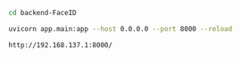 ```bash
cd backend-FaceID
```
```bash
uvicorn app.main:app --host 0.0.0.0 --port 8000 --reload
```
```bash
http://192.168.137.1:8000/
```
